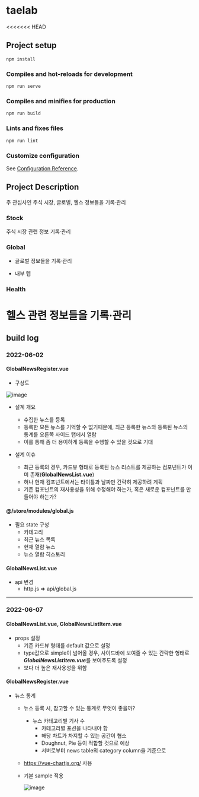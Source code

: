 # taelab

<<<<<<< HEAD
## Project setup

```
npm install
```

### Compiles and hot-reloads for development

```
npm run serve
```

### Compiles and minifies for production

```
npm run build
```

### Lints and fixes files

```
npm run lint
```

### Customize configuration

See [Configuration Reference](https://cli.vuejs.org/config/).

## Project Description

주 관심사인 주식 시장, 글로벌, 헬스 정보들을 기록·관리

### Stock

주식 시장 관련 정보 기록·관리

### Global

- 글로벌 정보들을 기록·관리

- 내부 텝

### Health

헬스 관련 정보들을 기록·관리
=======
## build log
### 2022-06-02
#### GlobalNewsRegister.vue
- 구상도
  
![image](https://user-images.githubusercontent.com/100591243/171560765-2bf57b5f-136a-48f3-a468-3ae3e6080dff.png)
  
- 설계 개요
  + 수집한 뉴스를 등록
  + 등록한 모든 뉴스를 기억할 수 없기때문에, 최근 등록한 뉴스와 등록된 뉴스의 통계를 오른쪽 사이드 탭에서 열람
  + 이를 통해 좀 더 용이하게 등록을 수행할 수 있을 것으로 기대

- 설계 이슈
  + 최근 등록의 경우, 카드뷰 형태로 등록된 뉴스 리스트를 제공하는 컴포넌트가 이미 존재(**GlobalNewsList.vue**)
  + 허나 현재 컴포넌트에서는 타이틀과 날짜만 간략히 제공하려 게획
  + 기존 컴포넌트의 재사용성을 위해 수정해야 하는가, 혹은 새로운 컴포넌트를 만들어야 하는가?

#### @/store/modules/global.js
- 필요 state 구성
  + 카테고리
  + 최근 뉴스 목록
  + 현재 열람 뉴스
  + 뉴스 열람 히스토리

#### GlobalNewsList.vue
- api 변경
  + http.js => api/global.js

- - -

### 2022-06-07
#### GlobalNewsList.vue, GlobalNewsListItem.vue
- props 설정
  + 기존 카드뷰 형태를 default 값으로 설정
  + type값으로 simple이 넘어올 경우, 사이드바에 보여줄 수 있는 간략한 형태로 ***GlobalNewsListItem.vue***를 보여주도록 설정
  + 보다 더 높은 재사용성을 위함

#### GlobalNewsRegister.vue
- 뉴스 통계
  + 뉴스 등록 시, 참고할 수 있는 통계로 무엇이 좋을까?
    + 뉴스 카테고리별 기사 수
      + 카테고리별 포션을 나타내야 함
      + 해당 차트가 차지할 수 있는 공간이 협소
      + Doughnut, Pie 등이 적합할 것으로 예상
      + 서버로부터 news table의 category column을 기준으로 
  + https://vue-chartjs.org/ 사용
  + 기본 sample 적용
  
    ![image](https://user-images.githubusercontent.com/100591243/172298084-703c96a2-afb8-463e-9376-3f6746b49cff.png)
